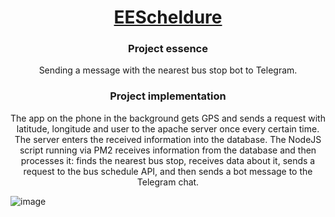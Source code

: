 <h1 align="center"><a href="https://eescheldure.ru/" target="_blank">EEScheldure</a></h1>
<h3 align="center">Project essence</h3>
<p align="center">Sending a message with the nearest bus stop bot to Telegram.</p>
<h3 align="center">Project implementation</h3>
<p align="center">The app on the phone in the background gets GPS and sends a request with latitude, longitude and user to the apache server once every certain time. The server enters the received information into the database. The NodeJS script running via PM2 receives information from the database and then processes it: finds the nearest bus stop, receives data about it, sends a request to the bus schedule API, and then sends a bot message to the Telegram chat.</p>

![image](https://github.com/HramovIvan/eescheldure/assets/166988548/a4b1c1c4-cac4-439a-9883-b8095441f55e)
